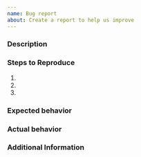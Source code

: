 ```yaml
---
name: Bug report
about: Create a report to help us improve
---
```


### Description

<!-- Description of the issue -->

### Steps to Reproduce

1. <!-- First Step -->
2. <!-- Second Step -->
3. <!-- and so on… -->

### Expected behavior

<!-- What you expect to happen -->

### Actual behavior

<!-- What actually happens -->

### Additional Information

<!-- Any additional information, browser version, configuration or data that might be necessary to reproduce the issue. -->
